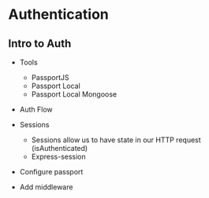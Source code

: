 # Authentication

## Intro to Auth
  * Tools
    * PassportJS
    * Passport Local
    * Passport Local Mongoose
  
  * Auth Flow
  * Sessions
    * Sessions allow us to have state in our HTTP request (isAuthenticated)
    * Express-session
   
  * Configure passport
  * Add middleware
